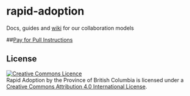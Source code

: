 # rapid-adoption
Docs, guides and <a rel="wiki" href="https://github.com/BCDevExchange/rapid-adoption/wiki">wiki</a> for our collaboration models

##<a rel="Pay for Pull Instructions" href="https://github.com/BCDevExchange/rapid-adoption/wiki">Pay for Pull Instructions</a>

## License
<a rel="license" href="http://creativecommons.org/licenses/by/4.0/"><img alt="Creative Commons Licence" style="border-width:0" src="https://i.creativecommons.org/l/by/4.0/80x15.png" /></a><br /><span xmlns:dct="http://purl.org/dc/terms/" property="dct:title">Rapid Adoption by the Province of British Columbia</span> is licensed under a <a rel="license" href="http://creativecommons.org/licenses/by/4.0/">Creative Commons Attribution 4.0 International License</a>.


